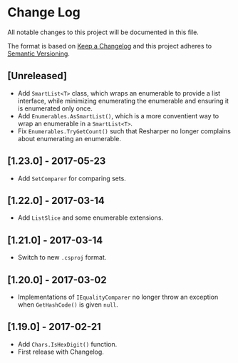 # Change Log
All notable changes to this project will be documented in this file.

The format is based on [Keep a Changelog](http://keepachangelog.com/)
and this project adheres to [Semantic Versioning](http://semver.org/).

## [Unreleased]
- Add `SmartList<T>` class, which wraps an enumerable to provide a list interface,
  while minimizing enumerating the enumerable and ensuring it is enumerated only once.
- Add `Enumerables.AsSmartList()`, which is a more conventient way to wrap an enumerable
  in a `SmartList<T>`.
- Fix `Enumerables.TryGetCount()` such that Resharper no longer complains
  about enumerating an enumerable.

## [1.23.0] - 2017-05-23
- Add `SetComparer` for comparing sets.

## [1.22.0] - 2017-03-14
- Add `ListSlice` and some enumerable extensions.

## [1.21.0] - 2017-03-14
- Switch to new `.csproj` format.

## [1.20.0] - 2017-03-02
- Implementations of `IEqualityComparer` no longer throw an exception when `GetHashCode()` is given `null`.

## [1.19.0] - 2017-02-21
- Add `Chars.IsHexDigit()` function.
- First release with Changelog.